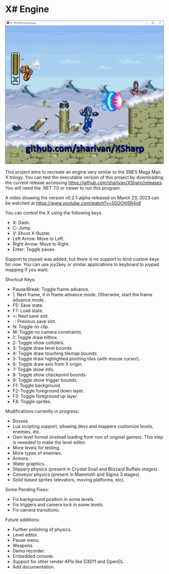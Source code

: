 # **X# Engine**

![](XSharp.png)

This project aims to recreate an engine very similar to the SNES Mega Man X trilogy. You can test the executable version of this project by downloading the current release accessing https://github.com/sharivan/XSharp/releases. You will need the .NET 7.0 or newer to run this program.

A video showing the version v0.2.1-alpha released on March 23, 2023 can be watched at https://www.youtube.com/watch?v=5SOOVi5R4s8

You can control the X using the following keys:

  - X: Dash.
  - C: Jump.
  - V: Shoot X-Buster.
  - Left Arrow: Move to Left.
  - Right Arrow: Move to Right.
  - Enter: Toggle pause.

Support to joypad was added, but there is no support to bind custom keys for now. You can use joy2key or similar applications to keyboard to joypad mapping if you want.

Shortcut Keys:

  - Pause/Break: Toggle frame advance.
  - |: Next frame, if in frame advance mode. Otherwise, start the frame advance mode.
  - F5: Save state.
  - F7: Load state.
  - =: Next save slot.
  - -: Previous save slot.
  - N: Toggle no clip.
  - M: Toggle no camera constraints.
  - 1: Toggle draw hitbox.
  - 2: Toggle show colliders.
  - 3: Toggle draw level bounds.
  - 4: Toggle draw touching tilemap bounds.
  - 5: Toggle draw highlighted pointing tiles (with mouse cursor).
  - 6: Toggle draw axis from X origin.
  - 7: Toggle show info.
  - 8: Toggle show checkpoint bounds.
  - 9: Toggle show trigger bounds.
  - F1: Toggle background.
  - F2: Toggle foreground down layer.
  - F3: Toggle foreground up layer.
  - F4: Toggle sprites.

Modifications currently in progress:

- Bosses.
- Lua scripting support, allowing devs and mappers customize levels, enemies, etc.
- Own level format (instead loading from rom of original games). This step is neeeded to make the level editor.
- More levels for testing.
- More types of enemies.
- Armors.
- Water graphics.
- Slippery physics (present in Crystal Snail and Blizzard Buffalo stages).
- Conveyor physics (present in Mammoth and Sigma 3 stages).
- Solid based sprites (elevators, moving platforms, etc).

Some Pending Fixes:

- Fix background position in some levels.
- Fix triggers and camera lock in some levels.
- Fix camera transitions.

Future additions:

- Further polishing of physics.
- Level editor.
- Pause menu.
- Weapons.
- Demo recorder.
- Embedded console.
- Support for other render APIs like D3D11 and OpenGL.
- Add documentation.
